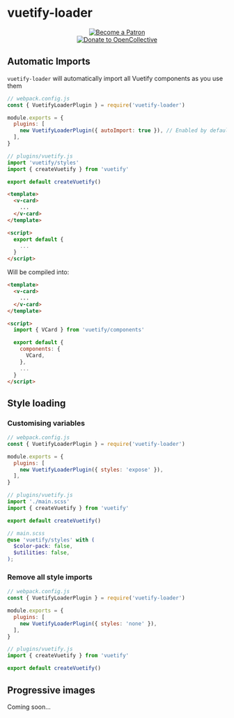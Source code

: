 # vuetify-loader

<div align="center">
  <a href="https://www.patreon.com/kaelwd">
    <img src="https://c5.patreon.com/external/logo/become_a_patron_button.png" alt="Become a Patron" />
  </a>
  <br>
  <a href="https://opencollective.com/vuetify">
    <img src="https://opencollective.com/static/images/become_sponsor.svg" alt="Donate to OpenCollective">
  </a>
</div>

## Automatic Imports
`vuetify-loader` will automatically import all Vuetify components as you use them

```js
// webpack.config.js
const { VuetifyLoaderPlugin } = require('vuetify-loader')

module.exports = {
  plugins: [
    new VuetifyLoaderPlugin({ autoImport: true }), // Enabled by default
  ],
}
```
```js
// plugins/vuetify.js
import 'vuetify/styles'
import { createVuetify } from 'vuetify'

export default createVuetify()
```

```html
<template>
  <v-card>
    ...
  </v-card>
</template>

<script>
  export default {
    ...
  }
</script>
```

Will be compiled into:

```html
<template>
  <v-card>
    ...
  </v-card>
</template>

<script>
  import { VCard } from 'vuetify/components'

  export default {
    components: {
      VCard,
    },
    ...
  }
</script>
```

## Style loading
### Customising variables
```js
// webpack.config.js
const { VuetifyLoaderPlugin } = require('vuetify-loader')

module.exports = {
  plugins: [
    new VuetifyLoaderPlugin({ styles: 'expose' }),
  ],
}
```
```js
// plugins/vuetify.js
import './main.scss'
import { createVuetify } from 'vuetify'

export default createVuetify()
```
```scss
// main.scss
@use 'vuetify/styles' with (
  $color-pack: false,
  $utilities: false,
);
```

### Remove all style imports
```js
// webpack.config.js
const { VuetifyLoaderPlugin } = require('vuetify-loader')

module.exports = {
  plugins: [
    new VuetifyLoaderPlugin({ styles: 'none' }),
  ],
}
```
```js
// plugins/vuetify.js
import { createVuetify } from 'vuetify'

export default createVuetify()
```

## Progressive images
Coming soon...
